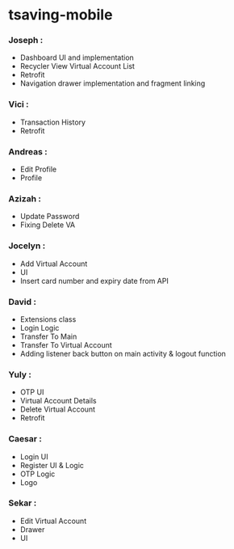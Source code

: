 # tsaving-mobile

### **Joseph** : 
   * Dashboard UI and implementation
   * Recycler View Virtual Account List
   * Retrofit
   * Navigation drawer implementation and fragment linking

### **Vici** : 
   * Transaction History
   * Retrofit

### **Andreas** : 
   * Edit Profile
   * Profile

### **Azizah** : 
   * Update Password
   * Fixing Delete VA

### **Jocelyn** : 
   * Add Virtual Account
   * UI
   * Insert card number and expiry date from API

### **David** : 
   * Extensions class
   * Login Logic
   * Transfer To Main
   * Transfer To Virtual Account
   * Adding listener back button on main activity & logout function

### **Yuly** : 
   * OTP UI
   * Virtual Account Details
   * Delete Virtual Account
   * Retrofit

### **Caesar** : 
   * Login UI
   * Register UI & Logic
   * OTP Logic
   * Logo

### **Sekar** : 
   * Edit Virtual Account
   * Drawer
   * UI
